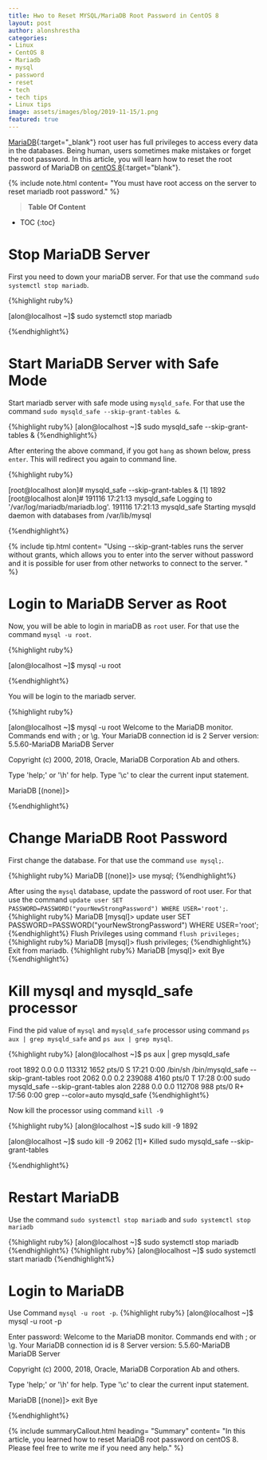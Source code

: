 ```yaml
---
title: Hwo to Reset MYSQL/MariaDB Root Password in CentOS 8
layout: post
author: alonshrestha
categories:
- Linux
- CentOS 8
- Mariadb
- mysql
- password
- reset
- tech
- tech tips
- Linux tips
image: assets/images/blog/2019-11-15/1.png
featured: true
---
```


[MariaDB](https://mariadb.org/){:target="_blank"} root user has full privileges to access every data in the databases. Being human, users sometimes make mistakes or forget the root password. In this article, you will learn how to reset the root password of MariaDB on [centOS 8](https://www.centos.org/){:target="blank"}.

{% include note.html content= "You must have root access on the server to reset mariadb root password." %}

> **Table Of Content**

* TOC
{:toc}

# Stop MariaDB Server
First you need to down your mariaDB server. For that use the command `sudo systemctl stop mariadb`.  

{%highlight ruby%}

[alon@localhost ~]$ sudo systemctl stop mariadb

{%endhighlight%}

# Start MariaDB Server with Safe Mode
Start mariadb server with safe mode using `mysqld_safe`. For that use the command `sudo mysqld_safe --skip-grant-tables &`.

{%highlight ruby%}
[alon@localhost ~]$ sudo mysqld_safe --skip-grant-tables &
{%endhighlight%}

After entering the above command, if you got `hang` as shown below, press `enter`.  This will redirect you again to command line.

{%highlight ruby%}

[root@localhost alon]# mysqld_safe --skip-grant-tables &
[1] 1892
[root@localhost alon]# 191116 17:21:13 mysqld_safe Logging to '/var/log/mariadb/mariadb.log'.
191116 17:21:13 mysqld_safe Starting mysqld daemon with databases from /var/lib/mysql

{%endhighlight%}

{% include tip.html content= "Using --skip-grant-tables  runs the server without grants, which allows you to enter into the server without password and it is possible for user from other networks to connect to the server. " %}
# Login to MariaDB Server as Root
Now, you will be able  to login in mariaDB as `root` user. For that use the command `mysql -u root`.

{%highlight ruby%}

[alon@localhost ~]$ mysql -u root

{%endhighlight%}

You will be login to the mariadb server.  

{%highlight ruby%}

[alon@localhost ~]$ mysql -u root
Welcome to the MariaDB monitor.  Commands end with ; or \g.
Your MariaDB connection id is 2
Server version: 5.5.60-MariaDB MariaDB Server

Copyright (c) 2000, 2018, Oracle, MariaDB Corporation Ab and others.

Type 'help;' or '\h' for help. Type '\c' to clear the current input statement.

MariaDB [(none)]>

{%endhighlight%}

# Change MariaDB Root Password
First change the database. For that use the command `use mysql;`.

{%highlight ruby%}
MariaDB [(none)]> use mysql;
{%endhighlight%}

After using the `mysql` database, update the password of root user. For that use the command `update user SET PASSWORD=PASSWORD("yourNewStrongPassword") WHERE USER='root';`.
{%highlight ruby%}
MariaDB [mysql]> update user SET PASSWORD=PASSWORD("yourNewStrongPassword") WHERE USER='root';
{%endhighlight%}
Flush Privileges using command `flush privileges;`
{%highlight ruby%}
MariaDB [mysql]> flush privileges;
{%endhighlight%}
Exit from mariadb.
{%highlight ruby%}
MariaDB [mysql]> exit
Bye
{%endhighlight%}

# Kill mysql and mysqld_safe processor
Find the pid value of `mysql` and `mysqld_safe` processor using command `ps aux | grep mysqld_safe` and `ps aux | grep mysql`.

{%highlight ruby%}
[alon@localhost ~]$ ps aux | grep mysqld_safe

root      1892  0.0  0.0 113312  1652 pts/0    S    17:21   0:00 /bin/sh /bin/mysqld_safe --skip-grant-tables
root      2062  0.0  0.2 239088  4160 pts/0    T    17:28   0:00 sudo mysqld_safe --skip-grant-tables
alon      2288  0.0  0.0 112708   988 pts/0    R+   17:56   0:00 grep --color=auto mysqld_safe
{%endhighlight%}

Now kill the processor using command `kill -9`

{%highlight ruby%}
[alon@localhost ~]$ sudo kill -9 1892

[alon@localhost ~]$ sudo kill -9 2062
[1]+  Killed                  sudo mysqld_safe --skip-grant-tables

{%endhighlight%}

# Restart MariaDB
Use the command `sudo systemctl stop mariadb` and `sudo systemctl stop mariadb`

{%highlight ruby%}
[alon@localhost ~]$ sudo systemctl stop mariadb
{%endhighlight%}
{%highlight ruby%}
[alon@localhost ~]$ sudo systemctl start mariadb
{%endhighlight%}

# Login to MariaDB 
Use Command `mysql -u root -p`.
{%highlight ruby%}
[alon@localhost ~]$ mysql -u root -p

Enter password:
Welcome to the MariaDB monitor.  Commands end with ; or \g.
Your MariaDB connection id is 8
Server version: 5.5.60-MariaDB MariaDB Server

Copyright (c) 2000, 2018, Oracle, MariaDB Corporation Ab and others.

Type 'help;' or '\h' for help. Type '\c' to clear the current input statement.

MariaDB [(none)]> exit
Bye

{%endhighlight%}


{% include summaryCallout.html heading= "Summary" content= "In this article, you learned how to reset MariaDB root password on centOS 8. Please feel free to write me if you need any help." %}